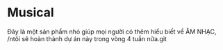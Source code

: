 # Musical
 

Đây là một sản phẩm nhỏ giúp mọi người có thêm hiểu biết về ÂM NHẠC, /ntôi sẽ hoàn thành dự án này trong vòng 4 tuần nữa.git 